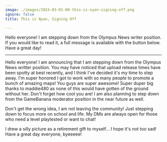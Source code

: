 ```yaml
---
image: ./images/2024-03-01-00-this-is-nyan-signing-off.png
ignore: false
title: This is Nyan, Signing Off

---
```


Hello everyone! I am stepping down from the Olympus News writer position. If you would like to read it, a full message is available with the button below. Have a great day!

---

Hello everyone! I am announcing that I am stepping down from the Olympus News writter position.
You may have noticed that upload release times have been spotty at best recently, and I think I've decided it's my time to step away.
I'm super honored I got to work with so many people to promote a bunch of amazing maps!
You guys are super awesome! Super duper big thanks to maddie480 as none of this would have gotten of the ground without her.
Don't forget how cool you are! I am also planning to step down from the GameBanana moderator position in the near future as well.

Don't get the wrong idea, I am not leaving the community! Just stepping down to focus more on school and life.
My DMs are always open for those who need a level playtested or want to chat!

I drew a silly picture as a retirement gift to myself... I hope it's not too sad! Have a great day everyone, byeeeee!